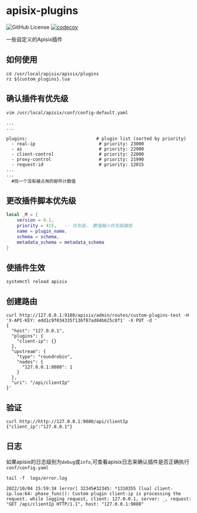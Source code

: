<div align="">
<br/>
<h1>apisix-plugins</h1>
</div>

<div align="">
  <img src="https://img.shields.io/github/license/yahahaff/rapide?style=flat-square" alt="GitHub License">
  <a href="https://codecov.io/gh/yahahaff/rapide"><img src="https://codecov.io/gh/yahahaff/rapide/branch/main/graph/badge.svg?v=4" alt="codecov"></a>

</div>


一些自定义的Apisix插件

## 如何使用
```shell
cd /usr/local/apisix/apisix/plugins
rz ${custom_plugins}.lua
```

## 确认插件有优先级
```shell
vim /usr/local/apisix/conf/config-default.yaml

...
...

plugins:                          # plugin list (sorted by priority)
  - real-ip                        # priority: 23000
  - ai                             # priority: 22900
  - client-control                 # priority: 22000
  - proxy-control                  # priority: 21990
  - request-id                     # priority: 12015
...  
...
  #找一个没有被占用的邮件计数值
```

## 更改插件脚本优先级
```lua
local _M = {
    version = 0.1,
    priority = 415,   -- 优先级， 数值越小优先级越低
    name = plugin_name,
    schema = schema,
    metadata_schema = metadata_schema
}
```

## 使插件生效
```shell
systemctl reload apisix
```

## 创建路由
```shell
curl http://127.0.0.1:9180/apisix/admin/routes/custom-plugins-test -H 'X-API-KEY: edd1c9f034335f136f87ad84b625c8f1' -X PUT -d '
{
  "host": "127.0.0.1",
  "plugins": {
    "client-ip": {}
  },
  "upstream": {
    "type": "roundrobin",
    "nodes": {
      "127.0.0.1:8080": 1
    }
  },
  "uri": "/api/clientIp"
}'
```
## 验证
```shell
curl http://http://127.0.0.1:9080/api/clientIp
{"client_ip":"127.0.0.1"}
```
## 日志
如果apisix的日志级别为`debug`或`info`,可查看apisix日志来确认插件是否正确执行
`conf/config.yaml`
```shell
tail -f  logs/error.log

2022/10/04 15:59:34 [error] 32345#32345: *1310355 [lua] client-ip.lua:64: phase_func(): Custom plugin client-ip is processing the request. while logging request, client: 127.0.0.1, server: _, request: "GET /api/clientIp HTTP/1.1", host: "127.0.0.1:9080"

```